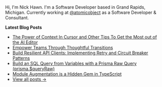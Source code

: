 Hi, I'm Nick Hawn. I'm a Software Developer based in Grand Rapids, Michigan. Currently working at [@atomicobject](https://github.com/atomicobject) as a Software Developer & Consultant.

**Latest Blog Posts**

- [The Power of Context In Cursor and Other Tips To Get the Most out of the AI Editor](https://spin.atomicobject.com/cursor-editor-tips/)
- [Empower Teams Through Thoughtful Transitions](https://spin.atomicobject.com/teams-thoughtful-transitions/)
- [Build Resilient API Clients: Implementing Retry and Circuit Breaker Patterns](https://spin.atomicobject.com/retry-circuit-breaker-patterns/)
- [Build an SQL Query from Variables with a Prisma Raw Query (prisma.$queryRaw)](https://spin.atomicobject.com/prisma-queryraw/)
- [Module Augmentation is a Hidden Gem in TypeScript](https://spin.atomicobject.com/module-augmentation-typescript/)
- [View all posts →](https://spin.atomicobject.com/author/nick-hawn/)
